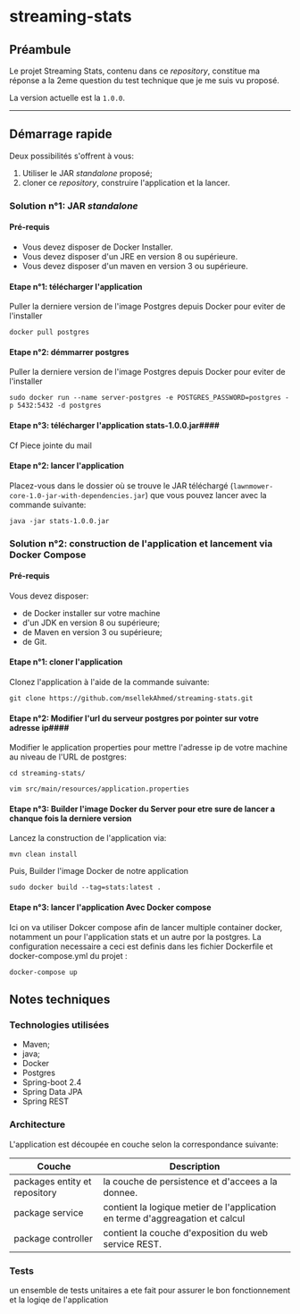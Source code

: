 # streaming-stats #

## Préambule ##

Le projet Streaming Stats, contenu dans ce *repository*, constitue ma réponse a la 2eme question du test technique que je me suis vu proposé.

La version actuelle est la `1.0.0`.

---

## Démarrage rapide ##
Deux possibilités s'offrent à vous:

1. Utiliser le JAR *standalone* proposé;
2. cloner ce *repository*, construire l'application et la lancer.

### Solution n°1: JAR *standalone* ###
#### Pré-requis ####

* Vous devez disposer de Docker Installer.
* Vous devez disposer d'un JRE en version 8 ou supérieure.
* Vous devez disposer d'un maven en version 3 ou supérieure.

#### Etape n°1: télécharger l'application ####
Puller la derniere version de l'image Postgres depuis Docker pour eviter de l'installer
  ```
  docker pull postgres
  ```
#### Etape n°2: démmarrer postgres ####
Puller la derniere version de l'image Postgres depuis Docker pour eviter de l'installer
  ```
sudo docker run --name server-postgres -e POSTGRES_PASSWORD=postgres -p 5432:5432 -d postgres  
```
#### Etape n°3: télécharger l'application stats-1.0.0.jar####
Cf Piece jointe du mail
#### Etape n°2: lancer l'application ####
Placez-vous dans le dossier où se trouve le JAR téléchargé (`lawnmower-core-1.0-jar-with-dependencies.jar`) que vous pouvez lancer avec la commande suivante:
  ```
  java -jar stats-1.0.0.jar
  ```

### Solution n°2: construction de l'application et lancement via Docker Compose ###
#### Pré-requis ####
Vous devez disposer:

* de Docker installer sur votre machine
* d'un JDK en version 8 ou supérieure;
* de Maven en version 3 ou supérieure;
* de Git.

#### Etape n°1: cloner l'application ####
Clonez l'application à l'aide de la commande suivante:

	git clone https://github.com/msellekAhmed/streaming-stats.git

#### Etape n°2: Modifier l'url du serveur postgres por pointer sur votre adresse ip####
Modifier le application properties pour mettre l'adresse ip de votre machine au niveau de l'URL de postgres:

	cd streaming-stats/

	vim src/main/resources/application.properties
	
#### Etape n°3: Builder l'image Docker du Server pour etre sure de lancer a chanque fois la derniere version ####
Lancez la construction de l'application via:

	mvn clean install
	
Puis, Builder l'image Docker de notre application
 
 	sudo docker build --tag=stats:latest .
 

#### Etape n°3: lancer l'application Avec Docker compose ####
Ici on va utiliser Dokcer compose afin de lancer multiple container docker, notamment un pour l'application stats et un autre por la postgres. La configuration necessaire a ceci est definis dans les fichier Dockerfile et docker-compose.yml du projet  :

	docker-compose up


## Notes techniques ##
### Technologies utilisées ###

* Maven;
* java;
* Docker
* Postgres
* Spring-boot 2.4
* Spring Data JPA
* Spring REST

### Architecture ###
L'application est découpée en couche selon la correspondance suivante:

Couche                          | Description
--------------------------------|---------------------------------------------------
packages entity et repository   | la couche de persistence et d'accees a la donnee.
package service                 | contient la logique metier de l'application en terme d'aggreagation et calcul 
package controller              | contient la couche d'exposition du web service REST.


### Tests ###
un ensemble de tests unitaires a ete fait pour assurer le bon fonctionnement et la logiqe de l'application
